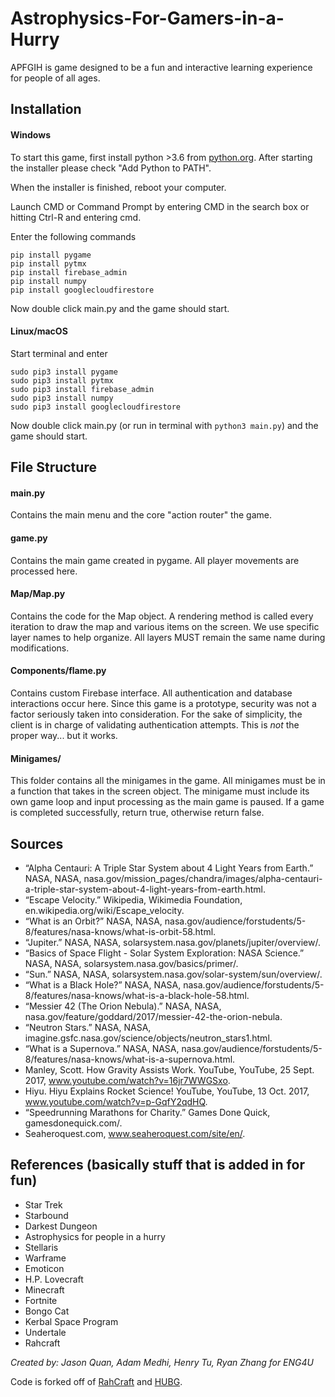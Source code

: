 # Astrophysics-For-Gamers-in-a-Hurry

APFGIH is game designed to be a fun and interactive learning experience for people of all ages. 

## Installation

#### Windows

To start this game, first install python >3.6 from [python.org](https://www.python.org/). After starting the installer please check
"Add Python to PATH".

When the installer is finished, reboot your computer.

Launch CMD or Command Prompt by entering CMD in the search box or hitting Ctrl-R and entering cmd.

Enter the following commands
```
pip install pygame
pip install pytmx
pip install firebase_admin
pip install numpy
pip install googlecloudfirestore
```

Now double click main.py and the game should start.

#### Linux/macOS

Start terminal and enter 
```
sudo pip3 install pygame
sudo pip3 install pytmx
sudo pip3 install firebase_admin
sudo pip3 install numpy
sudo pip3 install googlecloudfirestore
```

Now double click main.py (or run in terminal with `python3 main.py`) and the game should start.

## File Structure

#### main.py
Contains the main menu and the core "action router" the game.

#### game.py
Contains the main game created in pygame. All player movements are processed here.

#### Map/Map.py
Contains the code for the Map object. A rendering method is called every iteration to draw the map and various items on the screen.
We use specific layer names to help organize. All layers MUST remain the same name during modifications.

#### Components/flame.py
Contains custom Firebase interface. All authentication and database interactions occur here. Since this game is a prototype, security was not a factor seriously taken into consideration. For the sake of simplicity, the client is in charge of validating authentication attempts. This is *not* the proper way... but it works.

#### Minigames/
This folder contains all the minigames in the game. All minigames must be in a function that takes in the screen object. The minigame
must include its own game loop and input processing as the main game is paused. If a game is completed successfully, return true, otherwise return false.

## Sources
*	“Alpha Centauri: A Triple Star System about 4 Light Years from Earth.” NASA, NASA, nasa.gov/mission_pages/chandra/images/alpha-centauri-a-triple-star-system-about-4-light-years-from-earth.html.
*	“Escape Velocity.” Wikipedia, Wikimedia Foundation, en.wikipedia.org/wiki/Escape_velocity.
*	“What is an Orbit?” NASA, NASA, nasa.gov/audience/forstudents/5-8/features/nasa-knows/what-is-orbit-58.html.
*	“Jupiter.” NASA, NASA, solarsystem.nasa.gov/planets/jupiter/overview/.
*	“Basics of Space Flight - Solar System Exploration: NASA Science.” NASA, NASA, solarsystem.nasa.gov/basics/primer/.
*	“Sun.” NASA, NASA, solarsystem.nasa.gov/solar-system/sun/overview/.
*	“What is a Black Hole?” NASA, NASA, nasa.gov/audience/forstudents/5-8/features/nasa-knows/what-is-a-black-hole-58.html.
*	“Messier 42 (The Orion Nebula).” NASA, NASA, nasa.gov/feature/goddard/2017/messier-42-the-orion-nebula.
*	“Neutron Stars.” NASA, NASA, imagine.gsfc.nasa.gov/science/objects/neutron_stars1.html.
*	“What is a Supernova.” NASA, NASA, nasa.gov/audience/forstudents/5-8/features/nasa-knows/what-is-a-supernova.html.
*	Manley, Scott. How Gravity Assists Work. YouTube, YouTube, 25 Sept. 2017, www.youtube.com/watch?v=16jr7WWGSxo.
*	Hiyu. Hiyu Explains Rocket Science! YouTube, YouTube, 13 Oct. 2017, www.youtube.com/watch?v=p-GqfY2qdHQ.
*	“Speedrunning Marathons for Charity.” Games Done Quick, gamesdonequick.com/.
*	Seaheroquest.com, www.seaheroquest.com/site/en/.
## References (basically stuff that is added in for fun)
*	Star Trek
*	Starbound
*	Darkest Dungeon
*	Astrophysics for people in a hurry
*	Stellaris
*	Warframe
*	Emoticon
*	H.P. Lovecraft
*	Minecraft
*	Fortnite
*	Bongo Cat
*	Kerbal Space Program
*	Undertale
*	Rahcraft

_Created by: Jason Quan, Adam Medhi, Henry Tu, Ryan Zhang for ENG4U_

Code is forked off of [RahCraft](https://github.com/RahCraft/RahCraft) and [HUBG](https://github.com/RASTERA).
